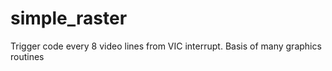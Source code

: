 # simple_raster
Trigger code every 8 video lines from VIC interrupt.  Basis of many graphics routines
